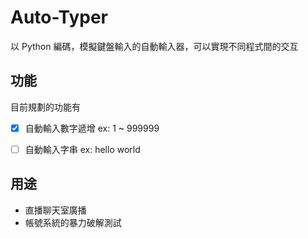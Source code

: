# Auto-Typer
以 Python 編碼，模擬鍵盤輸入的自動輸入器，可以實現不同程式間的交互

## 功能

目前規劃的功能有

- [x] 自動輸入數字遞增 ex: 1 ~ 999999 

- [ ] 自動輸入字串 ex: hello world 

## 用途

* 直播聊天室廣播
* 帳號系統的暴力破解測試
